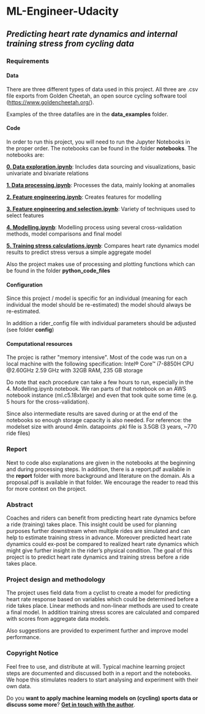 # ML-Engineer-Udacity

## _Predicting heart rate dynamics and internal training stress from cycling data_

### Requirements

#### Data

There are three different types of data used in this project. All three are .csv file exports from Golden Cheetah, an open source cycling software tool (https://www.goldencheetah.org/).

Examples of the three datafiles are in the **data_examples** folder. 

#### Code

In order to run this project, you will need to run the Jupyter Notebooks in the proper order. The notebooks can be found in the folder **notebooks**. The notebooks are:

[**0. Data exploration.ipynb**](https://github.com/RuudVelo/ML-Engineer-Udacity/blob/main/notebooks/0.%20Data%20exploration.ipynb): Includes data sourcing and visualizations, basic univariate and bivariate relations

[**1. Data processing.ipynb**](https://github.com/RuudVelo/ML-Engineer-Udacity/blob/main/notebooks/1.%20Data%20processing.ipynb): Processes the data, mainly looking at anomalies

[**2. Feature engineering.ipynb**](https://github.com/RuudVelo/ML-Engineer-Udacity/blob/main/notebooks/2.%20Feature%20engineering.ipynb): Creates features for modelling

[**3. Feature engineering and selection.ipynb**](https://github.com/RuudVelo/ML-Engineer-Udacity/blob/main/notebooks/3.%20Feature%20engineering%20and%20selection.ipynb): Variety of techniques used to select features

[**4. Modelling.ipynb**](https://github.com/RuudVelo/ML-Engineer-Udacity/blob/main/notebooks/4.%20Modelling.ipynb): Modelling process using several cross-validation methods, model comparisons and final model

[**5. Training stress calculations.ipynb**](https://github.com/RuudVelo/ML-Engineer-Udacity/blob/main/notebooks/5.%20Training%20stress%20calculations.ipynb): Compares heart rate dynamics model results to predict stress versus a simple aggregate model

Also the project makes use of processing and plotting functions which can be found in the folder **python_code_files**

#### Configuration

Since this project / model is specific for an individual (meaning for each individual the model should be re-estimated) the model should always be re-estimated.

In addition a rider_config file with individual parameters should be adjusted (see folder **config**)

#### Computational resources

The projec is rather "memory intensive". Most of the code was run on a local machine with the following specification: Intel® Core™ i7-8850H CPU @2.60GHz 2.59 GHz with 32GB RAM, 235 GB storage

Do note that each procedure can take a few hours to run, especially in the 4. Modelling.ipynb notebook. We ran parts of that notebook on an AWS notebook instance (ml.c5.18xlarge) and even that took quite some time (e.g. 5 hours for the cross-validation). 

Since also intermediate results are saved during or at the end of the notebooks so enough storage capacity is also needed. For reference: the modelset size with around 4mln. datapoints .pkl file is 3.5GB (3 years, ~770 ride files)

### Report

Next to code also explanations are given in the notebooks at the beginning and during processing steps. In addition, there is a report.pdf available in the **report** folder with more background and literature on the domain. Als a proposal.pdf is available in that folder. We encourage the reader to read this for more context on the project.

### Abstract

Coaches and riders can benefit from predicting heart rate dynamics before a ride (training) takes place. This insight could be used for planning purposes further downstream when multiple rides are simulated and can help to estimate training stress in advance. Moreover predicted heart rate dynamics could ex-post be compared to realized heart rate dynamics which might give further insight in the rider’s physical condition. The goal of this project is to predict heart rate dynamics and training stress before a ride takes place.

### Project design and methodology

The project uses field data from a cyclist to create a model for predicting heart rate response based on variables which could be determined before a ride takes place. Linear methods and non-linear methods are used to create a final model. In addition training stress scores are calculated and compared with scores from aggregate data models.

Also suggestions are provided to experiment further and improve model performance. 

### Copyright Notice

Feel free to use, and distribute at will. Typical machine learning project steps are documented and discussed both in a report and the notebooks. We hope this stimulates readers to start analysing and experiment with their own data. 

Do you **want to apply machine learning models on (cycling) sports data or discuss some more**? [**Get in touch with the author**](https://github.com/RuudVelo).

